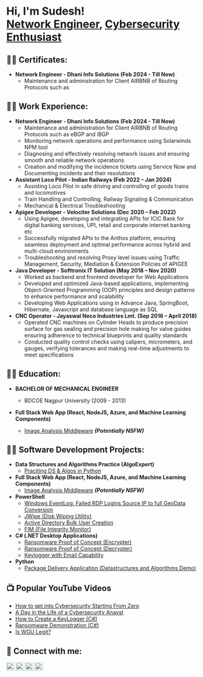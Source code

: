 <h1>Hi, I'm Sudesh! <br/><a href="https://github.com/sudeshmirashe22/Profile">Network Engineer</a>, <a href="https://www.linkedin.com/in/sudesh-mirashe">Cybersecurity Enthusiast</a>

<h2>👨‍💻 Certificates:</h2>

- <b> Network Engineer - Dhani Info Solutions (Feb 2024 - Till Now)</b>
  - Maintenance and administration for Client AIRBNB of Routing Protocols such as 

<h2>👨‍💻 Work Experience:</h2>

- <b> Network Engineer - Dhani Info Solutions (Feb 2024 - Till Now)</b>
  - Maintenance and administration for Client AIRBNB of Routing Protocols such as eBGP and iBGP
  - Monitoring network operations and performance using Solarwinds NPM tool
  - Diagnosing and effectively resolving network issues and ensuring smooth and reliable network operations
  - Creation and modifying the incidence tickets using Service Now and Documenting incidents and their resolutions
- <b> Assistant Loco Pilot - Indian Railways (Feb 2022 – Jan 2024)</b>
  - Assisting Loco Pilot in safe driving and controlling of goods trains and locomotives
  - Train Handling and Controlling, Railway Signaling & Communication
  - Mechanical & Electrical Troubleshooting
- <b> Apigee Developer - Velociter Solutions (Dec 2020 – Feb 2022)</b>
  - Using Apigee, developing and integrating APIs for ICIC Bank for digital banking services, UPI, retail and corporate internet banking etc
  - Successfully migrated APIs to the Anthos platform, ensuring seamless deployment and optimal performance across hybrid and multi-cloud environments
  - Troubleshooting and resolving Proxy level issues using Traffic Management, Security, Mediation & Extension Policies of APIGEE
- <b> Java Developer - Softtronix IT Solution (May 2018 – Nov 2020)</b>
  - Worked as backend and frontend developer for Web Applications
  - Developed and optimized Java-based applications, implementing Object-Oriented Programming (OOP) principles and design patterns to enhance performance and scalability
  - Developing Web Applications using in Advance Java, SpringBoot, Hibernate, Javascript and database language as SQL
- <b> CNC Operator - Jayaswal Neco Industries Lmt. (Sep 2016 – April 2018)</b>
  - Operated CNC machines on Cylinder Heads to produce precision surface for gas sealing and precision hole making for valve guides ensuring adherence to technical blueprints and quality standards
  - Conducted quality control checks using calipers, micrometers, and gauges, verifying tolerances and making real-time adjustments to meet specifications
 
<h2>👨‍💻 Education:</h2>

- <b> BACHELOR OF MECHANICAL ENGINEER </b>
  - BDCOE Nagpur University (2009 - 2013)


  
- <b>Full Stack Web App (React, NodeJS, Azure, and Machine Learning Components)</b>
  - [Image Analysis Middleware](https://github.com/joshmadakor1/4chan-Image-Analysis-Middleware-C964) <b><i>(Potentially NSFW)</b></i>

<h2>👨‍💻 Software Development Projects:</h2>

- <b>Data Structures and Algorithms Practice (AlgoExpert)</b>
  - [Praciting DS & Algos in Python](https://github.com/joshmadakor1/Algorithms-Practice)
- <b>Full Stack Web App (React, NodeJS, Azure, and Machine Learning Components)</b>
  - [Image Analysis Middleware](https://github.com/joshmadakor1/4chan-Image-Analysis-Middleware-C964) <b><i>(Potentially NSFW)</b></i>
- <b>PowerShell</b>
  - [Windows EventLog: Failed RDP Logins Source IP to full GeoData Conversion](https://github.com/joshmadakor1/Sentinel-Lab)
  - [JWipe (Disk Wiping Utility)](https://github.com/joshmadakor1/Jwipe.PowerShell)
  - [Active Directory Bulk User Creation](https://github.com/joshmadakor1/AD_PS)
  - [FIM (File Integrity Monitor)](https://github.com/joshmadakor1/PowerShell-Integrity-FIM)
- <b>C# (.NET Desktop Applications)</b>
  - [Ransomware Proof of Concept (Encrypter)](https://github.com/joshmadakor1/EncrypterPOC)
  - [Ransomware Proof of Concept (Decrypter)](https://github.com/joshmadakor1/DecrypterPOC)
  - [Keylogger with Email Capability](https://github.com/joshmadakor1/Key-Logger-With-Email)
- <b>Python</b>
  - [Package Delivery Application (Datastructures and Algorithms Demo)](https://github.com/joshmadakor1/Package-Delivery-Pathfinding-Algorithm)

<h2>📺 Popular YouTube Videos</h2>

- [How to get into Cybersecurity Starting From Zero](https://www.youtube.com/watch?v=a83ASGn_V_s)
- [A Day in the Life of a Cybersecurity Anayst](https://www.youtube.com/watch?v=uHy3oM7NnoU)
- [How to Create a KeyLogger (C#)](https://www.youtube.com/watch?v=N-L9hklSlNk)
- [Ransomware Demonstration (C#)](https://www.youtube.com/watch?v=OfvdQeh79s0)
- [Is WGU Legit?](https://www.youtube.com/watch?v=E2MwRWxDBkA)

<h2> 🤳 Connect with me:</h2>

[<img align="left" alt="JoshMadakor | YouTube" width="22px" src="https://cdn.jsdelivr.net/npm/simple-icons@v3/icons/youtube.svg" />][youtube]
[<img align="left" alt="JoshMadakor | Twitter" width="22px" src="https://cdn.jsdelivr.net/npm/simple-icons@v3/icons/twitter.svg" />][twitter]
[<img align="left" alt="JoshMadakor | LinkedIn" width="22px" src="https://cdn.jsdelivr.net/npm/simple-icons@v3/icons/linkedin.svg" />][linkedin]
[<img align="left" alt="JoshMadakor | Instagram" width="22px" src="https://cdn.jsdelivr.net/npm/simple-icons@v3/icons/instagram.svg" />][instagram]

[twitter]: https://twitter.com/joshmadakor
[youtube]: https://www.youtube.com/c/joshmadakor
[instagram]: https://www.instagram.com/joshmadakor/
[linkedin]: https://linkedin.com/in/joshmadakor

<!--
**joshmadakor1/joshmadakor1** is a ✨ _special_ ✨ repository because its `README.md` (this file) appears on your GitHub profile.

Here are some ideas to get you started:

- 🔭 I’m currently working on ...
- 🌱 I’m currently learning ...
- 👯 I’m looking to collaborate on ...
- 🤔 I’m looking for help with ...
- 💬 Ask me about ...
- 📫 How to reach me: ...
- 😄 Pronouns: ...
- ⚡ Fun fact: ...
-->
